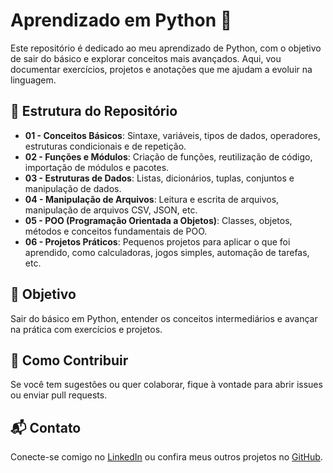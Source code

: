 # Aprendizado em Python 🐍

Este repositório é dedicado ao meu aprendizado de Python, com o objetivo de sair do básico e explorar conceitos mais avançados. Aqui, vou documentar exercícios, projetos e anotações que me ajudam a evoluir na linguagem.

## 📂 Estrutura do Repositório

- **01 - Conceitos Básicos**: Sintaxe, variáveis, tipos de dados, operadores, estruturas condicionais e de repetição.
- **02 - Funções e Módulos**: Criação de funções, reutilização de código, importação de módulos e pacotes.
- **03 - Estruturas de Dados**: Listas, dicionários, tuplas, conjuntos e manipulação de dados.
- **04 - Manipulação de Arquivos**: Leitura e escrita de arquivos, manipulação de arquivos CSV, JSON, etc.
- **05 - POO (Programação Orientada a Objetos)**: Classes, objetos, métodos e conceitos fundamentais de POO.
- **06 - Projetos Práticos**: Pequenos projetos para aplicar o que foi aprendido, como calculadoras, jogos simples, automação de tarefas, etc.

## 🎯 Objetivo

Sair do básico em Python, entender os conceitos intermediários e avançar na prática com exercícios e projetos.

## 📝 Como Contribuir

Se você tem sugestões ou quer colaborar, fique à vontade para abrir issues ou enviar pull requests.

## 📬 Contato

Conecte-se comigo no [LinkedIn](https://www.linkedin.com/in/pedrovitorino07) ou confira meus outros projetos no [GitHub](https://github.com/pedrovitorino07).
